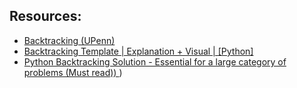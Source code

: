 Resources:
-------------------
- [Backtracking (UPenn)](https://www.cis.upenn.edu/~matuszek/cit594-2012/Pages/backtracking.html)
- [Backtracking Template | Explanation + Visual | [Python]](https://leetcode.com/problems/subsets/discuss/973667/backtracking-template-explanation-visual-python)
- [Python Backtracking Solution - Essential for a large category of problems (Must read))
  ](https://leetcode.com/problems/path-sum/discuss/650347/Python-Backtracking-Solution-Essential-for-a-large-category-of-problems-(Must-read)))
